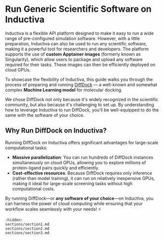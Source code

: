 # Run Generic Scientific Software on Inductiva
Inductiva is a flexible API platform designed to make it easy to run a wide range of pre-configured 
simulation software. However, with a little preparation, Inductiva can also be used to run any 
scientific software, making it a powerful tool for researchers and developers. The platform supports
the use of **custom Apptainer images** (formerly known as Singularity), which allow users to package and upload any software 
required for their tasks. These images can then be efficiently deployed on cloud GPUs.

To showcase the flexibility of Inductiva, this guide walks you through the process of preparing and running [DiffDock](https://github.com/gcorso/DiffDock) — a well-known and somewhat 
complex **Machine Learning model** for molecular docking.

We chose DiffDock not only because it's widely recognized in the scientific community, but also because it's challenging to set up. By understanding how to leverage Inductiva to run DiffDock, 
you’ll be well-equipped to do the same with the software of your choice. 

## Why Run DiffDock on Inductiva?
Running DiffDock on Inductiva offers significant advantages for large-scale computational tasks:
- **Massive parallelization**: You can run hundreds of DiffDock instances simultaneously on cloud GPUs, allowing you to explore millions of protein-ligand pairs quickly and efficiently.
- **Cost-effective resources**: Because DiffDock requires only inference (rather than model training), it can run on relatively inexpensive GPUs, making it ideal for large-scale screening tasks without high computational costs.

By running DiffDock—or **any software of your choice**—on Inductiva, you can harness the power of cloud computing while ensuring that your workflow scales seamlessly with your needs! ⚡️


```{toctree}
:hidden:
sections/section1.md
sections/section2.md
sections/section3.md
```

